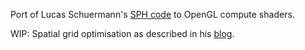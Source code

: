 Port of Lucas Schuermann's [SPH code](https://github.com/cerrno/basic-sph) to OpenGL compute shaders.

WIP: Spatial grid optimisation as described in his [blog](https://bigtheta.io/2017/07/08/implementing-sph-in-2d.html).
